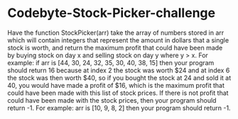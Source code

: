 # Codebyte-Stock-Picker-challenge
Have the function StockPicker(arr) take the array of numbers stored in arr which will contain integers that represent the amount in 
dollars that a single stock is worth, and return the maximum profit that could have been made by buying stock on day x and selling 
stock on day y where y > x. For example: if arr is [44, 30, 24, 32, 35, 30, 40, 38, 15] then your program should return 16 because 
at index 2 the stock was worth $24 and at index 6 the stock was then worth $40, so if you bought the stock at 24 and sold it at 40, 
you would have made a profit of $16, which is the maximum profit that could have been made with this list of stock prices.
If there is not profit that could have been made with the stock prices, then your program should return -1. For example: arr is [10, 9, 8, 2] 
then your program should return -1.